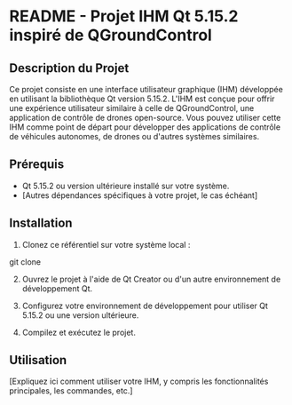 # README - Projet IHM Qt 5.15.2 inspiré de QGroundControl

## Description du Projet

Ce projet consiste en une interface utilisateur graphique (IHM) développée en utilisant la bibliothèque Qt version 5.15.2. L'IHM est conçue pour offrir une expérience utilisateur similaire à celle de QGroundControl, une application de contrôle de drones open-source. Vous pouvez utiliser cette IHM comme point de départ pour développer des applications de contrôle de véhicules autonomes, de drones ou d'autres systèmes similaires.

## Prérequis

- Qt 5.15.2 ou version ultérieure installé sur votre système.
- [Autres dépendances spécifiques à votre projet, le cas échéant]

## Installation

1. Clonez ce référentiel sur votre système local :

git clone


2. Ouvrez le projet à l'aide de Qt Creator ou d'un autre environnement de développement Qt.

3. Configurez votre environnement de développement pour utiliser Qt 5.15.2 ou une version ultérieure.

4. Compilez et exécutez le projet.

## Utilisation

[Expliquez ici comment utiliser votre IHM, y compris les fonctionnalités principales, les commandes, etc.]

